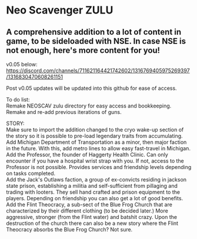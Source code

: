 <h1>Neo Scavenger ZULU<br></h1>

<h2>A comprehensive addition to a lot of content in game, to be sideloaded with NSE. In case NSE is not enough, here's more content for you!</h2>

v0.05 below: https://discord.com/channels/711621164421742602/1316769405975269397/1316830470608261151<br>

Post v0.05 updates will be updated into this github for ease of access.

To do list:<br>
Remake NEOSCAV zulu directory for easy access and bookkeeping.<br>
Remake and re-add previous iterations of guns.<br>

STORY:<br>
Make sure to import the addition changed to the cryo wake-up section of the story so it is possible to pre-load legendary traits from accumulating.<br>
Add Michigan Department of Transportation as a minor, then major faction in the future. With this, add metro lines to allow easy fast-travel in Michigan.<br>
Add the Professor, the founder of Haggerty Health Clinic. Can only encounter if you have a hospital wrist strap with you. If not, access to the Professor is not possible. Provides services and friendship levels depending on tasks completed.<br>
Add the Jack's Outlaws faction, a group of ex-convicts residing in jackson state prison, establishing a militia and self-sufficient from pillaging and trading with looters. They sell hand crafted and prison equipment to the players. Depending on friendship you can also get a lot of good benefits.<br>
Add the Flint Theocracy, a sub-sect of the Blue Frog Church that are characterized by their different clothing (to be decided later.) More aggressive, stronger (from the Flint water) and batshit crazy. Upon the destruction of the church there can also be a new story where the Flint Theocracy absorbs the Blue Frog Church? Not sure.<br>
